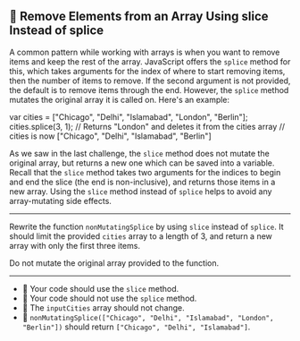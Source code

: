🚀 Remove Elements from an Array Using slice Instead of splice
--------------------------------------------------------------

A common pattern while working with arrays is when you want to remove items and keep the rest of the array. JavaScript offers the `splice` method for this, which takes arguments for the index of where to start removing items, then the number of items to remove. If the second argument is not provided, the default is to remove items through the end. However, the `splice` method mutates the original array it is called on. Here's an example:

var cities = \["Chicago", "Delhi", "Islamabad", "London", "Berlin"\];
cities.splice(3, 1); // Returns "London" and deletes it from the cities array
// cities is now \["Chicago", "Delhi", "Islamabad", "Berlin"\]

As we saw in the last challenge, the `slice` method does not mutate the original array, but returns a new one which can be saved into a variable. Recall that the `slice` method takes two arguments for the indices to begin and end the slice (the end is non-inclusive), and returns those items in a new array. Using the `slice` method instead of `splice` helps to avoid any array-mutating side effects.

* * *

Rewrite the function `nonMutatingSplice` by using `slice` instead of `splice`. It should limit the provided `cities` array to a length of 3, and return a new array with only the first three items.

Do not mutate the original array provided to the function.

* * *

*   🧪 Your code should use the `slice` method.
*   🧪 Your code should not use the `splice` method.
*   🧪 The `inputCities` array should not change.
*   🧪 `nonMutatingSplice(["Chicago", "Delhi", "Islamabad", "London", "Berlin"])` should return `["Chicago", "Delhi", "Islamabad"]`.
